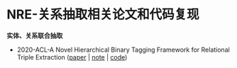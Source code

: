 # NRE-关系抽取相关论文和代码复现

**实体、关系联合抽取**
* 2020-ACL-A Novel Hierarchical Binary Tagging Framework for Relational Triple Extraction ([paper](https://arxiv.org/pdf/1909.03227.pdf) | [note]() | [code](https://github.com/WeKnowG/Awesome-Joint-Specific-Domain-Relation-Extraction))
